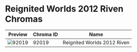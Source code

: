 # Reignited Worlds 2012 Riven Chromas

| Preview | Chroma ID | Name |
|---------|-----------|------|
| ![92019](https://raw.communitydragon.org/latest/plugins/rcp-be-lol-game-data/global/default/v1/champion-chroma-images/92/92019.png) | 92019 | Reignited Worlds 2012 Riven |